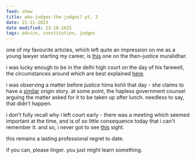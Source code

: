 ```yaml
---
feed: show
title: who-judges-the-judges? pt. 2
date: 21-11-2023
date modified: 23-10-2025
tags: advice, constitution, judges
---
```


one of my favourite articles, which left quite an impression on me as a young lawyer starting my career, is [this](https://www.barandbench.com/columns/the-maruti-omni-van-lawyer-the-guy-whose-transfer-worries-you) one on the then-justice muralidhar.

i was lucky enough to be in the delhi high court on the day of his farewell, the circumstances around which are best explained [here](https://www.barandbench.com/columns/dr-justice-s-muralidhar-indias-lincoln-lawyer-turned-rockstar-judge). 

i was observing a matter before justice hima kohli that day - she claims to have a [similar](https://x.com/barandbench/status/1470768603624611845?s=20) origin story. at some point, the hapless government counsel arguing the matter asked for it to be taken up after lunch. needless to say, that didn't happen. 

i don't fully recall why i left court early - there was a meeting which seemed important at the time, and is of so little consequence today that i can't remember it. and so, i never got to see [this](https://x.com/advsanjoy/status/1235472712920899584?s=20) sight. 

this remains a lasting professional regret to date.

if you can, please linger. you just might learn something.
